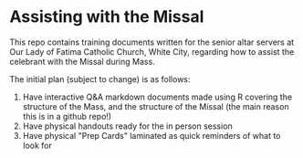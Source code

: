 # Assisting with the Missal
This repo contains training documents written for the senior altar servers at Our Lady of Fatima Catholic Church, White City, regarding how to assist the celebrant with the Missal during Mass.

The initial plan (subject to change) is as follows:
1. Have interactive Q&A markdown documents made using R covering the structure of the Mass, and the structure of the Missal (the main reason this is in a github repo!)
2. Have physical handouts ready for the in person session
3. Have physical "Prep Cards" laminated as quick reminders of what to look for
